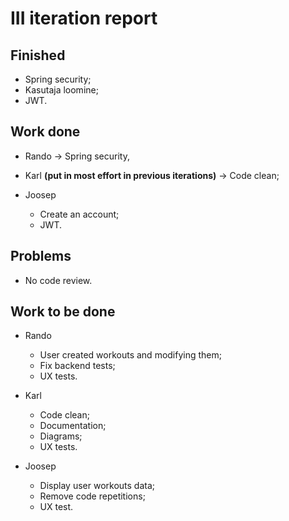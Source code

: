 # III iteration report

## Finished
- Spring security;
- Kasutaja loomine;
- JWT.

## Work done
- Rando -> Spring security,

- Karl **(put in most effort in previous iterations)** -> Code clean;

- Joosep
  - Create an account;
  - JWT.


## Problems
- No code review.


## Work to be done
- Rando
  - User created workouts and modifying them;
  - Fix backend tests;
  - UX tests.

- Karl
  - Code clean;
  - Documentation;
  - Diagrams;
  - UX tests.

- Joosep
  - Display user workouts data;
  - Remove code repetitions;
  - UX test.
